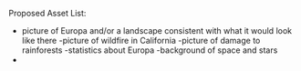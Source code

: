Proposed Asset List:
- picture of Europa and/or a landscape consistent with what it would look like there
-picture of wildfire in California
-picture of damage to rainforests
-statistics about Europa
-background of space and stars
-
